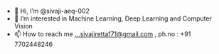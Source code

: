 - 👋 Hi, I’m @sivaji-aeq-002
- 👀 I’m interested in Machine Learning, Deep Learning and Computer Vision
- 📫 How to reach me ...sivajiretta171@gmail.com , ph.no : +91 7702448246

<!---
sivaji-aeq-002/sivaji-aeq-002 is a ✨ special ✨ repository because its `README.md` (this file) appears on your GitHub profile.
You can click the Preview link to take a look at your changes.
--->
